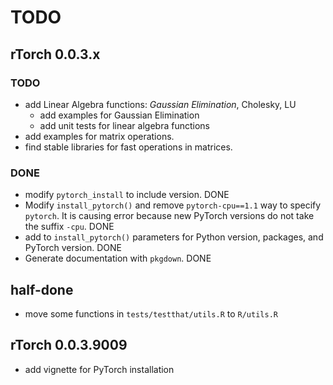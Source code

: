 # TODO

## rTorch 0.0.3.x
### TODO
* add Linear Algebra functions: _Gaussian Elimination_, Cholesky, LU
    * add examples for Gaussian Elimination
    * add unit tests for linear algebra functions
* add examples for matrix operations.
* find stable libraries for fast operations in matrices.

### DONE
* modify `pytorch_install` to include version. DONE
* Modify `install_pytorch()` and remove `pytorch-cpu==1.1` way to specify `pytorch`. It is causing error because new PyTorch versions do not take the suffix `-cpu`. DONE
* add to `install_pytorch()` parameters for Python version, packages, and PyTorch version. DONE
* Generate documentation with `pkgdown`. DONE

## half-done
* move some functions in `tests/testthat/utils.R` to `R/utils.R`



## rTorch 0.0.3.9009
* add vignette for PyTorch installation
